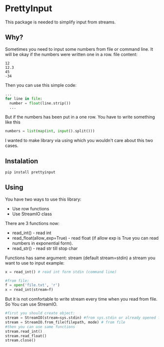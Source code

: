 # PrettyInput
This package is needed to simplify input from streams.
## Why?
Sometimes you need to input some numbers from file or command line.
It will be okay if the numbers were written one in a row.
file content:
```
12
12.3
45
-34
```
Then you can use this simple code:
```python
...
for line in file:
  number = float(line.strip())
  ...
```
But if the numbers has been put in a one row. You have to write something like this
```python
numbers = list(map(int, input().split()))
```
I wanted to make library via using which you wouldn't care about this two cases.

## Instalation
```bash
pip install prettyinput
```

## Using
You have two ways to use this library:
- Use row functions
- Use StreamIO class

There are 3 functions now:
- read_int() - read int
- read_float(allow_exp=True) - read float (if allow exp is True you can read numbers in exponential form).
- read_str() - read str till stop char

Functions has same argument: stream (default stream=stdin) a stream you want to use to input
example:
```python
x = read_int() # read int form stdin (command line)

#from file:
f = open('file.txt', 'r')
x = read_int(stream=f)
```
But it is not comfortable to write stream every time when you read from file.
So You can use StreamIO.

```python
#first you should create object:
stream = StreamIO(stream=sys.stdin) #from sys.stdin or already opened file
stream = StreamIO.from_file(filepath, mode) # from file
#then you can use same functions
stream.read_int()
stream.read_float()
stream.close()
```
